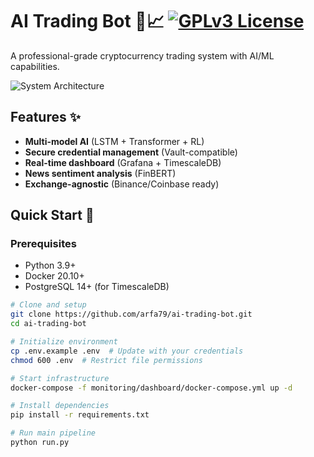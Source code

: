 # AI Trading Bot 🤖📈 [![GPLv3 License](https://img.shields.io/badge/License-GPLv3-blue.svg)](https://www.gnu.org/licenses/gpl-3.0)

A professional-grade cryptocurrency trading system with AI/ML capabilities.

![System Architecture](https://i.imgur.com/JQ8y5Yl.png)

## Features ✨
- **Multi-model AI** (LSTM + Transformer + RL)
- **Secure credential management** (Vault-compatible)
- **Real-time dashboard** (Grafana + TimescaleDB)
- **News sentiment analysis** (FinBERT)
- **Exchange-agnostic** (Binance/Coinbase ready)

## Quick Start 🚀

### Prerequisites
- Python 3.9+
- Docker 20.10+
- PostgreSQL 14+ (for TimescaleDB)

```bash
# Clone and setup
git clone https://github.com/arfa79/ai-trading-bot.git
cd ai-trading-bot

# Initialize environment
cp .env.example .env  # Update with your credentials
chmod 600 .env  # Restrict file permissions

# Start infrastructure
docker-compose -f monitoring/dashboard/docker-compose.yml up -d

# Install dependencies
pip install -r requirements.txt

# Run main pipeline
python run.py